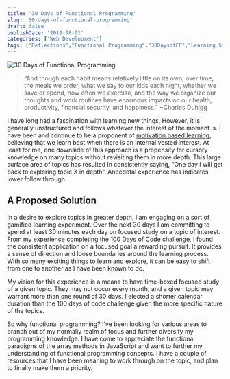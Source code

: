 ```yaml
---
title: '30 Days of Functional Programming'
slug: '30-days-of-functional-programming'
draft: false
publishDate: '2019-08-01'
categories: ['Web Development']
tags: ["Reflections","Functional Programming","30DaysofFP","Learning Strategies","Habit Building","Personal Development"]
---
```

![30 Days of Functional Programming](images/library-hanging-bulbs.jpg#center)

> “And though each habit means relatively little on its own, over time, the meals we order, what we say to our kids each night, whether we save or spend, how often we exercise, and the way we organize our thoughts and work routines have enormous impacts on our health, productivity, financial security, and happiness.” ~Charles Duhigg

I have long had a fascination with learning new things. However, it is generally unstructured and follows whatever the interest of the moment is. I have been and continue to be a proponent of [motivation based learning](/blog/2018/09/10/the-439-day-journey-that-changed-my-life), believing that we learn best when there is an internal vested interest. At least for me, one downside of this approach is a propensity for cursory knowledge on many topics without revisiting them in more depth. This large surface area of topics has resulted in consistently saying, “One day I will get back to exploring topic X in depth”. Anecdotal experience has indicates lower follow through.

## A Proposed Solution

In a desire to explore topics in greater depth, I am engaging on a sort of gamified learning experiment. Over the next 30 days I am committing to spend at least 30 minutes each day on focused study on a topic of interest. From [my experience completing](/blog/2017/11/27/top-5-things-i-took-away-from-completing-100daysofcode/) the 100 Days of Code challenge, I found the consistent application on a focused goal a rewarding pursuit. It provides a sense of direction and loose boundaries around the learning process. With so many exciting things to learn and explore, it can be easy to shift from one to another as I have been known to do.

My vision for this experience is a means to have time-boxed focused study of a given topic. They may not occur every month, and a given topic may warrant more than one round of 30 days. I elected a shorter calendar duration than the 100 days of code challenge given the more specific nature of the topics.

So why functional programming? I’ve been looking for various areas to branch out of my normally realm of focus and further diversify my programming knowledge. I have come to appreciate the functional paradigms of the array methods in JavaScript and want to further my understanding of functional programming concepts. I have a couple of resources that I have been meaning to work through on the topic, and plan to finally make them a priority.
